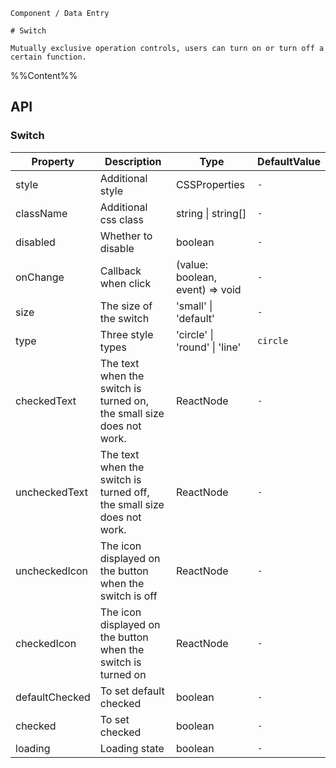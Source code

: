 `````
Component / Data Entry

# Switch

Mutually exclusive operation controls, users can turn on or turn off a certain function.
`````

%%Content%%

## API

### Switch

|Property|Description|Type|DefaultValue|
|---|---|---|---|
|style|Additional style|CSSProperties |`-`|
|className|Additional css class|string \| string[] |`-`|
|disabled|Whether to disable|boolean |`-`|
|onChange|Callback when click|(value: boolean, event) => void |`-`|
|size|The size of the switch|'small' \| 'default' |`-`|
|type|Three style types|'circle' \| 'round' \| 'line' |`circle`|
|checkedText|The text when the switch is turned on, the small size does not work.|ReactNode |`-`|
|uncheckedText|The text when the switch is turned off, the small size does not work.|ReactNode |`-`|
|uncheckedIcon|The icon displayed on the button when the switch is off|ReactNode |`-`|
|checkedIcon|The icon displayed on the button when the switch is turned on|ReactNode |`-`|
|defaultChecked|To set default checked|boolean |`-`|
|checked|To set checked|boolean |`-`|
|loading|Loading state|boolean |`-`|

